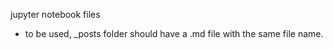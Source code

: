   jupyter notebook files

  - to be used, _posts folder should have a .md file with the same file name. 
